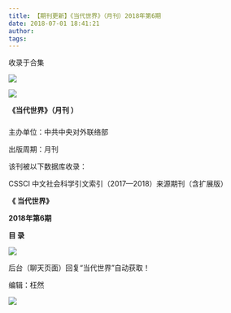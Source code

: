 ```yaml
---
title: 【期刊更新】《当代世界》（月刊）2018年第6期
date: 2018-07-01 18:41:21
author: 
tags: 
---
```



收录于合集

![](/images/3683/2.gif)

  

  

![](/images/3683/3.jpeg)

**《当代世界》（月刊 ）**

###

###

###

主办单位：中共中央对外联络部

出版周期：月刊

该刊被以下数据库收录：

CSSCI 中文社会科学引文索引（2017—2018）来源期刊（含扩展版）

 **《 当代世界》**

 **2018年第6期**

 **目 录**

 **![](/images/3683/4.png)**

后台（聊天页面）回复“当代世界”自动获取！

编辑：枉然

![](/images/3683/5.gif)

  

